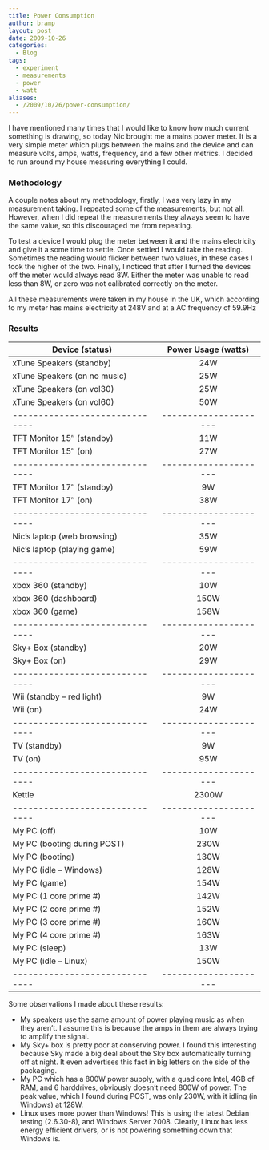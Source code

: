 ```yaml
---
title: Power Consumption
author: bramp
layout: post
date: 2009-10-26
categories:
  - Blog
tags:
  - experiment
  - measurements
  - power
  - watt
aliases:
  - /2009/10/26/power-consumption/
---
```

I have mentioned many times that I would like to know how much current something is drawing, so today Nic brought me a mains power meter. It is a very simple meter which plugs between the mains and the device and can measure volts, amps, watts, frequency, and a few other metrics. I decided to run around my house measuring everything I could. 

### Methodology 

A couple notes about my methodology, firstly, I was very lazy in my measurement taking. I repeated some of the measurements, but not all. However, when I did repeat the measurements they always seem to have the same value, so this discouraged me from repeating.

To test a device I would plug the meter between it and the mains electricity and give it a some time to settle. Once settled I would take the reading. Sometimes the reading would flicker between two values, in these cases I took the higher of the two. Finally, I noticed that after I turned the devices off the meter would always read 8W. Either the meter was unable to read less than 8W, or zero was not calibrated correctly on the meter.

All these measurements were taken in my house in the UK, which according to my meter has mains electricity at 248V and at a AC frequency of 59.9Hz

### Results

| Device (status)              | Power Usage (watts) |
|------------------------------|:-------------------:|
| xTune Speakers (standby)     |         24W         |
| xTune Speakers (on no music) |         25W         |
| xTune Speakers (on vol30)    |         25W         |
| xTune Speakers (on vol60)    |         50W         |
|------------------------------|---------------------|
| TFT Monitor 15″ (standby)    |         11W         |
| TFT Monitor 15″ (on)         |         27W         |
|------------------------------|---------------------|
| TFT Monitor 17″ (standby)    |          9W         |
| TFT Monitor 17″ (on)         |         38W         |
|------------------------------|---------------------|
| Nic’s laptop (web browsing)  |         35W         |
| Nic’s laptop (playing game)  |         59W         |
|------------------------------|---------------------|
| xbox 360 (standby)           |         10W         |
| xbox 360 (dashboard)         |         150W        |
| xbox 360 (game)              |         158W        |
|------------------------------|---------------------|
| Sky+ Box (standby)           |         20W         |
| Sky+ Box (on)                |         29W         |
|------------------------------|---------------------|
| Wii (standby – red light)    |          9W         |
| Wii (on)                     |         24W         |
|------------------------------|---------------------|
| TV (standby)                 |          9W         |
| TV (on)                      |         95W         |
|------------------------------|---------------------|
| Kettle                       |        2300W        |
|------------------------------|---------------------|
| My PC (off)                  |         10W         |
| My PC (booting during POST)  |         230W        |
| My PC (booting)              |         130W        |
| My PC (idle – Windows)       |         128W        |
| My PC (game)                 |         154W        |
| My PC (1 core prime #)       |         142W        |
| My PC (2 core prime #)       |         152W        |
| My PC (3 core prime #)       |         160W        |
| My PC (4 core prime #)       |         163W        |
| My PC (sleep)                |         13W         |
| My PC (idle – Linux)         |         150W        |
|------------------------------|---------------------|

Some observations I made about these results:

  * My speakers use the same amount of power playing music as when they aren&#8217;t. I assume this is because the amps in them are always trying to amplify the signal.
  * My Sky+ box is pretty poor at conserving power. I found this interesting because Sky made a big deal about the Sky box automatically turning off at night. It even advertises this fact in big letters on the side of the packaging.
  * My PC which has a 800W power supply, with a quad core Intel, 4GB of RAM, and 6 harddrives, obviously doesn&#8217;t need 800W of power. The peak value, which I found during POST, was only 230W, with it idling (in Windows) at 128W.
  * Linux uses more power than Windows! This is using the latest Debian testing (2.6.30-8), and Windows Server 2008. Clearly, Linux has less energy efficient drivers, or is not powering something down that Windows is.
